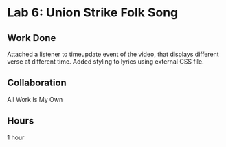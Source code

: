 # Lab 6: Union Strike Folk Song

## Work Done
Attached a listener to timeupdate event of the video, that displays different verse at different time. Added styling to lyrics using external CSS file.

## Collaboration
All Work Is My Own

## Hours
1 hour